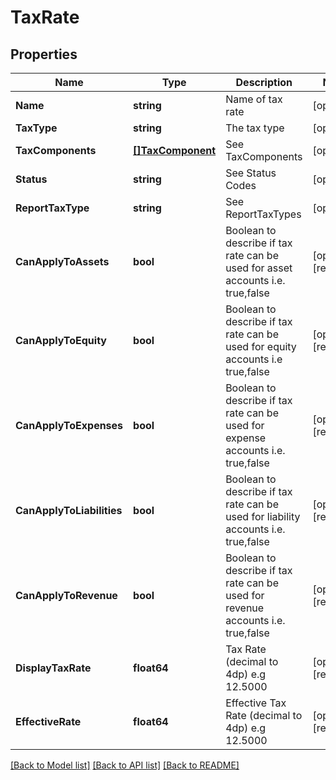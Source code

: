 # TaxRate

## Properties

Name | Type | Description | Notes
------------ | ------------- | ------------- | -------------
**Name** | **string** | Name of tax rate | [optional] 
**TaxType** | **string** | The tax type | [optional] 
**TaxComponents** | [**[]TaxComponent**](TaxComponent.md) | See TaxComponents | [optional] 
**Status** | **string** | See Status Codes | [optional] 
**ReportTaxType** | **string** | See ReportTaxTypes | [optional] 
**CanApplyToAssets** | **bool** | Boolean to describe if tax rate can be used for asset accounts i.e.  true,false | [optional] [readonly] 
**CanApplyToEquity** | **bool** | Boolean to describe if tax rate can be used for equity accounts i.e true,false | [optional] [readonly] 
**CanApplyToExpenses** | **bool** | Boolean to describe if tax rate can be used for expense accounts  i.e. true,false | [optional] [readonly] 
**CanApplyToLiabilities** | **bool** | Boolean to describe if tax rate can be used for liability accounts  i.e. true,false | [optional] [readonly] 
**CanApplyToRevenue** | **bool** | Boolean to describe if tax rate can be used for revenue accounts i.e. true,false | [optional] [readonly] 
**DisplayTaxRate** | **float64** | Tax Rate (decimal to 4dp) e.g 12.5000 | [optional] [readonly] 
**EffectiveRate** | **float64** | Effective Tax Rate (decimal to 4dp) e.g 12.5000 | [optional] [readonly] 

[[Back to Model list]](../README.md#documentation-for-models) [[Back to API list]](../README.md#documentation-for-api-endpoints) [[Back to README]](../README.md)


